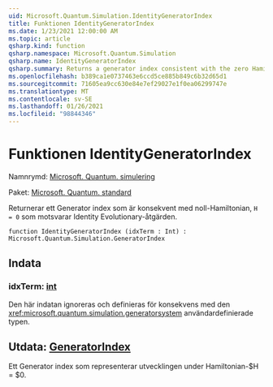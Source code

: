 ```yaml
---
uid: Microsoft.Quantum.Simulation.IdentityGeneratorIndex
title: Funktionen IdentityGeneratorIndex
ms.date: 1/23/2021 12:00:00 AM
ms.topic: article
qsharp.kind: function
qsharp.namespace: Microsoft.Quantum.Simulation
qsharp.name: IdentityGeneratorIndex
qsharp.summary: Returns a generator index consistent with the zero Hamiltonian, `H = 0`, which corresponds to the identity evolution operation.
ms.openlocfilehash: b389ca1e0737463e6ccd5ce885b849c6b32d65d1
ms.sourcegitcommit: 71605ea9cc630e84e7ef29027e1f0ea06299747e
ms.translationtype: MT
ms.contentlocale: sv-SE
ms.lasthandoff: 01/26/2021
ms.locfileid: "98844346"
---
```

# <a name="identitygeneratorindex-function"></a>Funktionen IdentityGeneratorIndex

Namnrymd: [Microsoft. Quantum. simulering](xref:Microsoft.Quantum.Simulation)

Paket: [Microsoft. Quantum. standard](https://nuget.org/packages/Microsoft.Quantum.Standard)


Returnerar ett Generator index som är konsekvent med noll-Hamiltonian, `H = 0` som motsvarar Identity Evolutionary-åtgärden.

```qsharp
function IdentityGeneratorIndex (idxTerm : Int) : Microsoft.Quantum.Simulation.GeneratorIndex
```


## <a name="input"></a>Indata

### <a name="idxterm--int"></a>idxTerm: [int](xref:microsoft.quantum.lang-ref.int)

Den här indatan ignoreras och definieras för konsekvens med den <xref:microsoft.quantum.simulation.generatorsystem> användardefinierade typen.



## <a name="output--generatorindex"></a>Utdata: [GeneratorIndex](xref:Microsoft.Quantum.Simulation.GeneratorIndex)

Ett Generator index som representerar utvecklingen under Hamiltonian-$H = $0.